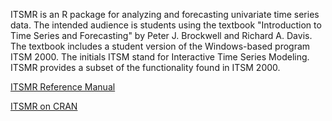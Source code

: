 ITSMR is an R package for analyzing and forecasting univariate time series data.
The intended audience is students using the textbook "Introduction to Time Series and Forecasting" by Peter J. Brockwell and Richard A. Davis.
The textbook includes a student version of the Windows-based program ITSM 2000.
The initials ITSM stand for Interactive Time Series Modeling.
ITSMR provides a subset of the functionality found in ITSM 2000.

[ITSMR Reference Manual](https://georgeweigt.github.io/itsmr-refman.pdf)

[ITSMR on CRAN](https://CRAN.R-project.org/package=itsmr)
